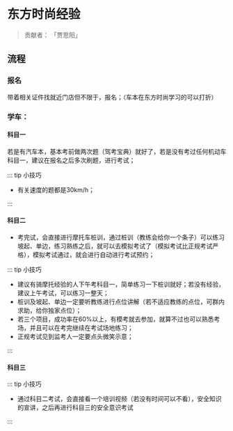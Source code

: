 # 东方时尚经验

> 贡献者： 「贾思阳」

## 流程

### 报名

带着相关证件找就近门店但不限于，报名；（车本在东方时尚学习的可以打折）

### 学车：

#### 科目一
若是有汽车本，基本考前做两次题（驾考宝典）就好了，若是没有考过任何机动车科目一，建议在报名之后多次刷题，进行考试；

::: tip 小技巧

- 有关速度的题都是30km/h；

:::

#### 科目二
- 考完试，会直接进行摩托车桩训，通过桩训（教练会给你一个条子）可以练习坡起、单边，练习熟练之后，就可以去模拟考试了（模拟考试比正规考试严格），模拟考试通过，就会进行自动进行考试预约；

::: tip 小技巧

- 建议有骑摩托经验的人下午考科目一，简单练习一下桩训就好；若没有经验，建议上午考试，可以练习一整天；
- 桩训及坡起、单边一定要听教练进行点位讲解（若不适应教练的点位，可群内求助，给你独家点位）；
- 若三个项目，成功率在60%以上，有模考就去参加，就算不过也可以熟悉考场，并且可以在考完继续在考试场地练习；
- 正规考试见到监考人一定要点头微笑示意；

:::

#### 科目三

::: tip 小技巧

- 通过科目二考试，会直接看一个培训视频（若没有时间可以不看），安全知识的宣讲，之后再进行科目三的安全意识考试

:::
